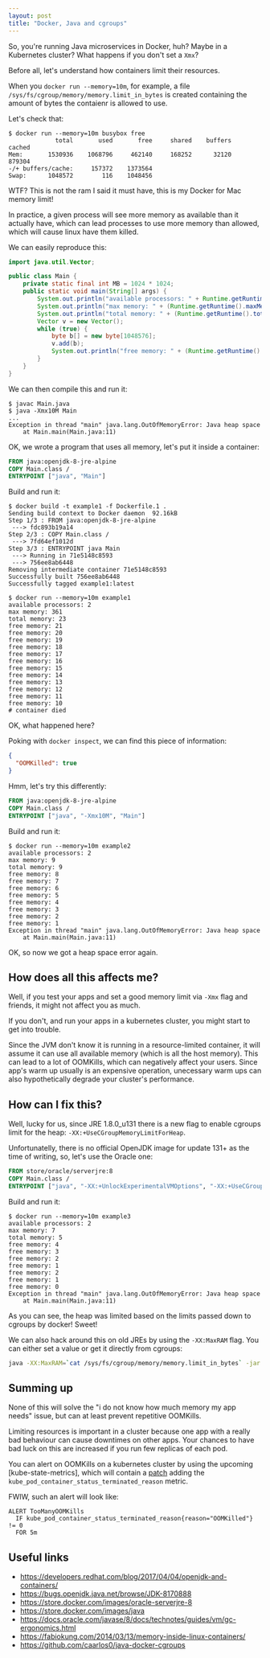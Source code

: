 ```yaml
---
layout: post
title: "Docker, Java and cgroups"
---
```


So, you're running Java microservices in Docker, huh?
Maybe in a Kubernetes cluster? What happens if you don't
set a `Xmx`?

Before all, let's understand how containers limit their
resources.

When you `docker run --memory=10m`, for example, a file
`/sys/fs/cgroup/memory/memory.limit_in_bytes` is created
containing the amount of bytes the contaienr is allowed to
use.

Let's check that:

```console
$ docker run --memory=10m busybox free
             total       used       free     shared    buffers     cached
Mem:       1530936    1068796     462140     168252      32120     879304
-/+ buffers/cache:     157372    1373564
Swap:      1048572        116    1048456
```

WTF? This is not the ram I said it must have, this is
my Docker for Mac memory limit!

In practice, a given process will see more memory
as available than it actually have, which can lead
processes to use more memory than allowed, which will
cause linux have them killed.

We can easily reproduce this:

```java
import java.util.Vector;

public class Main {
	private static final int MB = 1024 * 1024;
	public static void main(String[] args) {
		System.out.println("available processors: " + Runtime.getRuntime().availableProcessors());
		System.out.println("max memory: " + (Runtime.getRuntime().maxMemory() / MB));
		System.out.println("total memory: " + (Runtime.getRuntime().totalMemory() / MB));
		Vector v = new Vector();
		while (true) {
			byte b[] = new byte[1048576];
			v.add(b);
			System.out.println("free memory: " + (Runtime.getRuntime().freeMemory() / MB));
		}
	}
}
```

We can then compile this and run it:

```console
$ javac Main.java
$ java -Xmx10M Main
...
Exception in thread "main" java.lang.OutOfMemoryError: Java heap space
	at Main.main(Main.java:11)
```

OK, we wrote a program that uses all memory, let's put it inside a container:

```Dockerfile
FROM java:openjdk-8-jre-alpine
COPY Main.class /
ENTRYPOINT ["java", "Main"]
```

Build and run it:

```console
$ docker build -t example1 -f Dockerfile.1 .
Sending build context to Docker daemon  92.16kB
Step 1/3 : FROM java:openjdk-8-jre-alpine
 ---> fdc893b19a14
Step 2/3 : COPY Main.class /
 ---> 7fd64ef1012d
Step 3/3 : ENTRYPOINT java Main
 ---> Running in 71e5148c8593
 ---> 756ee8ab6448
Removing intermediate container 71e5148c8593
Successfully built 756ee8ab6448
Successfully tagged example1:latest

$ docker run --memory=10m example1
available processors: 2
max memory: 361
total memory: 23
free memory: 21
free memory: 20
free memory: 19
free memory: 18
free memory: 17
free memory: 16
free memory: 15
free memory: 14
free memory: 13
free memory: 12
free memory: 11
free memory: 10
# container died
```

OK, what happened here?

Poking with `docker inspect`, we can find this piece of information:

```json
{
  "OOMKilled": true
}
```

Hmm, let's try this differently:

```Dockerfile
FROM java:openjdk-8-jre-alpine
COPY Main.class /
ENTRYPOINT ["java", "-Xmx10M", "Main"]
```

Build and run it:


```console
$ docker run --memory=10m example2
available processors: 2
max memory: 9
total memory: 9
free memory: 8
free memory: 7
free memory: 6
free memory: 5
free memory: 4
free memory: 3
free memory: 2
free memory: 1
Exception in thread "main" java.lang.OutOfMemoryError: Java heap space
	at Main.main(Main.java:11)
```

OK, so now we got a heap space error again.

## How does all this affects me?

Well, if you test your apps and set a good memory limit via `-Xmx` flag and
friends, it might not affect you as much.

If you don't, and run your apps in a kubernetes cluster, you might start to
get into trouble.

Since the JVM don't know it is running in a resource-limited container,
it will assume it can use all available memory (which is all the host memory).
This can lead to a lot of OOMKills, which can negatively affect your users.
Since app's warm up usually is an expensive operation, unecessary warm ups
can also hypothetically degrade your cluster's performance.

## How can I fix this?

Well, lucky for us, since JRE 1.8.0_u131 there is a new flag to enable
cgroups limit for the heap: `-XX:+UseCGroupMemoryLimitForHeap`.

Unfortunatelly, there is no official OpenJDK image for update 131+ as the time
of writing, so, let's use the Oracle one:

```Dockerfile
FROM store/oracle/serverjre:8
COPY Main.class /
ENTRYPOINT ["java", "-XX:+UnlockExperimentalVMOptions", "-XX:+UseCGroupMemoryLimitForHeap", "Main"]
```

Build and run it:

```console
$ docker run --memory=10m example3
available processors: 2
max memory: 7
total memory: 5
free memory: 4
free memory: 3
free memory: 2
free memory: 1
free memory: 2
free memory: 1
free memory: 0
Exception in thread "main" java.lang.OutOfMemoryError: Java heap space
	at Main.main(Main.java:11)
```

As you can see, the heap was limited based on the limits passed down to cgroups
by docker! Sweet!

We can also hack around this on old JREs by using the `-XX:MaxRAM` flag.
You can either set a value or get it directly from cgroups:

```sh
java -XX:MaxRAM=`cat /sys/fs/cgroup/memory/memory.limit_in_bytes` -jar app.jar
```

## Summing up

None of this will solve the "i do not know how much memory my app needs" issue,
but can at least prevent repetitive OOMKills.

Limiting resources is important in a cluster because one app with a really
bad behaviour can cause downtimes on other apps. Your chances to have
bad luck on this are increased if you run few replicas of each pod.

You can alert on OOMKills on a kubernetes cluster by using the
upcoming [kube-state-metrics], which will contain a [patch][p1] adding the
`kube_pod_container_status_terminated_reason` metric.

FWIW, such an alert will look like:

```
ALERT TooManyOOMKills
  IF kube_pod_container_status_terminated_reason{reason="OOMKilled"} != 0
  FOR 5m
```

[p1]: https://github.com/kubernetes/kube-state-metrics/pull/276


## Useful links

- https://developers.redhat.com/blog/2017/04/04/openjdk-and-containers/
- https://bugs.openjdk.java.net/browse/JDK-8170888
- https://store.docker.com/images/oracle-serverjre-8
- https://store.docker.com/images/java
- https://docs.oracle.com/javase/8/docs/technotes/guides/vm/gc-ergonomics.html
- https://fabiokung.com/2014/03/13/memory-inside-linux-containers/
- https://github.com/caarlos0/java-docker-cgroups
